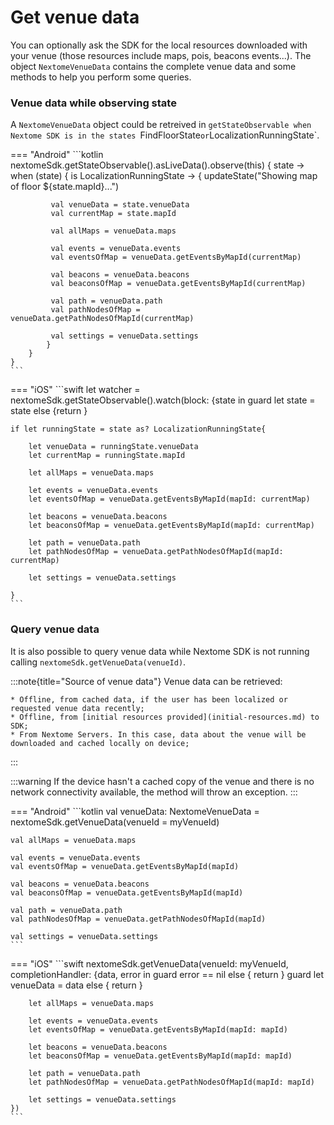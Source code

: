 # Get venue data
You can optionally ask the SDK for the local resources downloaded with your venue (those resources include maps, pois, beacons events...).
The object `NextomeVenueData` contains the complete venue data and some methods to help you perform some queries.

### Venue data while observing state
A `NextomeVenueData` object could be retreived in `getStateObservable when Nextome SDK is in the states `FindFloorState` or `LocalizationRunningState`.

=== "Android"
    ```kotlin
    nextomeSdk.getStateObservable().asLiveData().observe(this) { state ->
        when (state) {
            is LocalizationRunningState -> { 
             updateState("Showing map of floor ${state.mapId}...")
            
             val venueData = state.venueData
             val currentMap = state.mapId
            
             val allMaps = venueData.maps
            
             val events = venueData.events
             val eventsOfMap = venueData.getEventsByMapId(currentMap)
            
             val beacons = venueData.beacons
             val beaconsOfMap = venueData.getEventsByMapId(currentMap)
            
             val path = venueData.path
             val pathNodesOfMap = venueData.getPathNodesOfMapId(currentMap)
            
             val settings = venueData.settings
            }
        }
    }
    ```
=== "iOS"
    ```swift
    let watcher = nextomeSdk.getStateObservable().watch(block: {state in
    guard let state = state else {return }
    
    if let runningState = state as? LocalizationRunningState{
    
        let venueData = runningState.venueData
        let currentMap = runningState.mapId
    
        let allMaps = venueData.maps
    
        let events = venueData.events
        let eventsOfMap = venueData.getEventsByMapId(mapId: currentMap)
    
        let beacons = venueData.beacons
        let beaconsOfMap = venueData.getEventsByMapId(mapId: currentMap)
    
        let path = venueData.path
        let pathNodesOfMap = venueData.getPathNodesOfMapId(mapId: currentMap)
    
        let settings = venueData.settings
       
    }
    ```

### Query venue data
It is also possible to query venue data while Nextome SDK is not running calling `nextomeSdk.getVenueData(venueId)`.

:::note{title="Source of venue data"}
    Venue data can be retrieved:
    
    * Offline, from cached data, if the user has been localized or requested venue data recently;
    * Offline, from [initial resources provided](initial-resources.md) to SDK;
    * From Nextome Servers. In this case, data about the venue will be downloaded and cached locally on device;
:::

:::warning
    If the device hasn't a cached copy of the venue and there is no network connectivity
    available, the method will throw an exception.
:::

=== "Android"
    ```kotlin
    val venueData: NextomeVenueData = nextomeSdk.getVenueData(venueId = myVenueId)
    
    val allMaps = venueData.maps
    
    val events = venueData.events
    val eventsOfMap = venueData.getEventsByMapId(mapId)
    
    val beacons = venueData.beacons
    val beaconsOfMap = venueData.getEventsByMapId(mapId)
    
    val path = venueData.path
    val pathNodesOfMap = venueData.getPathNodesOfMapId(mapId)
    
    val settings = venueData.settings
    ```
=== "iOS"
    ```swift
    nextomeSdk.getVenueData(venueId: myVenueId, completionHandler: {data, error in
        guard error == nil else { return }
        guard let venueData = data else { return }
        
        let allMaps = venueData.maps
        
        let events = venueData.events
        let eventsOfMap = venueData.getEventsByMapId(mapId: mapId)
        
        let beacons = venueData.beacons
        let beaconsOfMap = venueData.getEventsByMapId(mapId: mapId)
        
        let path = venueData.path
        let pathNodesOfMap = venueData.getPathNodesOfMapId(mapId: mapId)
        
        let settings = venueData.settings
    })
    ```
